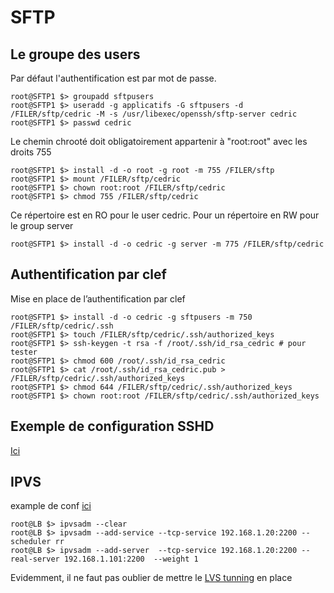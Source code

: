 SFTP
====

Le groupe des users
-------------------
Par défaut l'authentification est par mot de passe.
```
root@SFTP1 $> groupadd sftpusers
root@SFTP1 $> useradd -g applicatifs -G sftpusers -d /FILER/sftp/cedric -M -s /usr/libexec/openssh/sftp-server cedric
root@SFTP1 $> passwd cedric
```
Le chemin chrooté doit obligatoirement appartenir à "root:root" avec les droits 755
```
root@SFTP1 $> install -d -o root -g root -m 755 /FILER/sftp
root@SFTP1 $> mount /FILER/sftp/cedric
root@SFTP1 $> chown root:root /FILER/sftp/cedric
root@SFTP1 $> chmod 755 /FILER/sftp/cedric
```
Ce répertoire est en RO pour le user cedric.
Pour un répertoire en RW pour le group server
```
root@SFTP1 $> install -d -o cedric -g server -m 775 /FILER/sftp/cedric
```

Authentification par clef
-------------------------
Mise en place de l’authentification par clef
```
root@SFTP1 $> install -d -o cedric -g sftpusers -m 750 /FILER/sftp/cedric/.ssh
root@SFTP1 $> touch /FILER/sftp/cedric/.ssh/authorized_keys
root@SFTP1 $> ssh-keygen -t rsa -f /root/.ssh/id_rsa_cedric # pour tester
root@SFTP1 $> chmod 600 /root/.ssh/id_rsa_cedric
root@SFTP1 $> cat /root/.ssh/id_rsa_cedric.pub > /FILER/sftp/cedric/.ssh/authorized_keys
root@SFTP1 $> chmod 644 /FILER/sftp/cedric/.ssh/authorized_keys
root@SFTP1 $> chown root:root /FILER/sftp/cedric/.ssh/authorized_keys
```

Exemple de configuration SSHD
----------------------------

[Ici](sshd_config)

IPVS
----
example de conf [ici](keepalived.conf)
```
root@LB $> ipvsadm --clear
root@LB $> ipvsadm --add-service --tcp-service 192.168.1.20:2200 --scheduler rr
root@LB $> ipvsadm --add-server  --tcp-service 192.168.1.20:2200 --real-server 192.168.1.101:2200  --weight 1
```
Evidemment,  il ne faut pas oublier de mettre le [LVS tunning](sysctl.conf) en place
